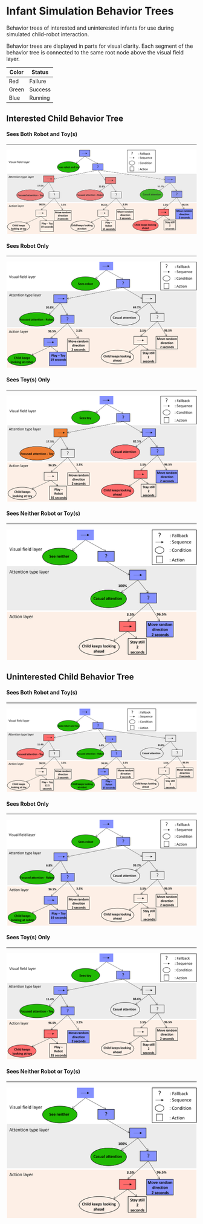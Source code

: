 # Infant Simulation Behavior Trees
Behavior trees of interested and uninterested infants for use during simulated child-robot interaction. 

Behavior trees are displayed in parts for visual clarity. Each segment of the behavior tree is connected to the same root node above the visual field layer.

| Color | Status
| ----------- | ----------- |
| Red | Failure |
| Green | Success |
| Blue | Running |

## Interested Child Behavior Tree
#### Sees Both Robot and Toy(s)
- - - -
![Interested Sees Both Robot and Toy](Interested_Sees_Both.png?raw=true)
#### Sees Robot Only
- - - -
![Interested Sees Robot Only](Interested_Sees_Robot_Only.png?raw=true)
#### Sees Toy(s) Only
- - - -
![Interested Sees Toy Only](Interested_Sees_Toy_Only.png?raw=true)
#### Sees Neither Robot or Toy(s)
- - - -
![Sees Neither](Sees_Neither_Robot_or_Toy.png?raw=true)

## Uninterested Child Behavior Tree
#### Sees Both Robot and Toy(s)
- - - -
![Uninterested Sees Both Robot and Toy](Uninterested_Sees_Both.png?raw=true)
#### Sees Robot Only
- - - -
![Uninterested Sees Robot Only](Uninterested_Sees_Robot_Only.png?raw=true)
#### Sees Toy(s) Only
- - - -
![Uninterested Sees Toy Only](Uninterested_Sees_Toy_Only.png?raw=true)
#### Sees Neither Robot or Toy(s)
- - - -
![Sees Neither](Sees_Neither_Robot_or_Toy.png?raw=true)
